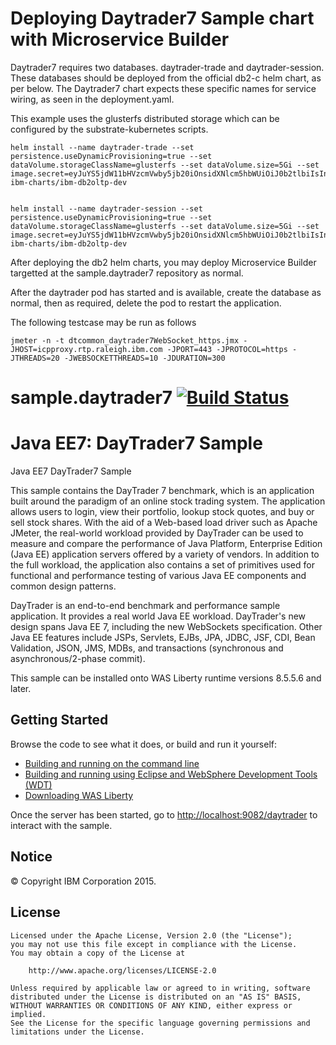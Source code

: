 # Deploying Daytrader7 Sample chart with Microservice Builder

Daytrader7 requires two databases. daytrader-trade and daytrader-session. These databases should be deployed from the official db2-c helm chart, as per below. The Daytrader7 chart expects these specific names for service wiring, as seen in the deployment.yaml.

This example uses the glusterfs distributed storage which can be configured by the substrate-kubernetes scripts. 

```
helm install --name daytrader-trade --set persistence.useDynamicProvisioning=true --set dataVolume.storageClassName=glusterfs --set dataVolume.size=5Gi --set image.secret=eyJuYS5jdW11bHVzcmVwby5jb20iOnsidXNlcm5hbWUiOiJ0b2tlbiIsInBhc3N3b3JkIjoiOTkxOTE5NGIwMDU3MDM0N2FmZTA1YmQzNjljN2Y3MmYiLCJlbWFpbCI6ImlkZWxpZGphQGNhLmlibS5jb20iLCJhdXRoIjoiZEc5clpXNDZPVGt4T1RFNU5HSXdNRFUzTURNME4yRm1aVEExWW1Rek5qbGpOMlkzTW1ZPSJ9fQ== ibm-charts/ibm-db2oltp-dev 


helm install --name daytrader-session --set persistence.useDynamicProvisioning=true --set dataVolume.storageClassName=glusterfs --set dataVolume.size=5Gi --set image.secret=eyJuYS5jdW11bHVzcmVwby5jb20iOnsidXNlcm5hbWUiOiJ0b2tlbiIsInBhc3N3b3JkIjoiOTkxOTE5NGIwMDU3MDM0N2FmZTA1YmQzNjljN2Y3MmYiLCJlbWFpbCI6ImlkZWxpZGphQGNhLmlibS5jb20iLCJhdXRoIjoiZEc5clpXNDZPVGt4T1RFNU5HSXdNRFUzTURNME4yRm1aVEExWW1Rek5qbGpOMlkzTW1ZPSJ9fQ== ibm-charts/ibm-db2oltp-dev 
```

After deploying the db2 helm charts, you may deploy Microservice Builder targetted at the sample.daytrader7 repository as normal.

After the daytrader pod has started and is available, create the database as normal, then as required, delete the pod to restart the application.

The following testcase may be run as follows

```
jmeter -n -t dtcommon_daytrader7WebSocket_https.jmx -JHOST=icpproxy.rtp.raleigh.ibm.com -JPORT=443 -JPROTOCOL=https -JTHREADS=20 -JWEBSOCKETTHREADS=10 -JDURATION=300
```

# sample.daytrader7 [![Build Status](https://travis-ci.org/WASdev/sample.daytrader7.svg?branch=master)](https://travis-ci.org/WASdev/sample.daytrader7)

# Java EE7: DayTrader7 Sample

Java EE7 DayTrader7 Sample


This sample contains the DayTrader 7 benchmark, which is an application built around the paradigm of an online stock trading system. The application allows users to login, view their portfolio, lookup stock quotes, and buy or sell stock shares. With the aid of a Web-based load driver such as Apache JMeter, the real-world workload provided by DayTrader can be used to measure and compare the performance of Java Platform, Enterprise Edition (Java EE) application servers offered by a variety of vendors. In addition to the full workload, the application also contains a set of primitives used for functional and performance testing of various Java EE components and common design patterns.

DayTrader is an end-to-end benchmark and performance sample application. It provides a real world Java EE workload. DayTrader's new design spans Java EE 7, including the new WebSockets specification. Other Java EE features include JSPs, Servlets, EJBs, JPA, JDBC, JSF, CDI, Bean Validation, JSON, JMS, MDBs, and transactions (synchronous and asynchronous/2-phase commit).

This sample can be installed onto WAS Liberty runtime versions 8.5.5.6 and later.

## Getting Started

Browse the code to see what it does, or build and run it yourself:
* [Building and running on the command line](/docs/Using-cmd-line.md)
* [Building and running using Eclipse and WebSphere Development Tools (WDT)](/docs/Using-WDT.md)
* [Downloading WAS Liberty](/docs/Downloading-WAS-Liberty.md)

Once the server has been started, go to [http://localhost:9082/daytrader](http://localhost:9082/daytrader) to interact with the sample.

## Notice

© Copyright IBM Corporation 2015.

## License

```text
Licensed under the Apache License, Version 2.0 (the "License");
you may not use this file except in compliance with the License.
You may obtain a copy of the License at

    http://www.apache.org/licenses/LICENSE-2.0

Unless required by applicable law or agreed to in writing, software
distributed under the License is distributed on an "AS IS" BASIS,
WITHOUT WARRANTIES OR CONDITIONS OF ANY KIND, either express or implied.
See the License for the specific language governing permissions and
limitations under the License.
````
